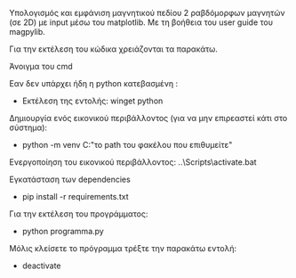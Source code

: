 Υπολογισμός και εμφάνιση μαγνητικού πεδίου 2 ραβδόμορφων μαγνητών (σε 2D) με input μέσω του matplotlib.
Με τη βοήθεια του user guide του magpylib.


Για την εκτέλεση του κώδικα χρειάζονται τα παρακάτω.

Άνοιγμα του cmd

Εαν δεν υπάρχει ήδη η python κατεβασμένη :
- Εκτέλεση της εντολής: winget python

Δημιουργία ενός εικονικού περιβάλλοντος (για να μην επιρεαστεί κάτι στο σύστημα):
-   python -m venv C:"το path του φακέλου που επιθυμείτε"

Ενεργοποίηση του εικονικού περιβάλλοντος:
..\Scripts\activate.bat

Εγκατάσταση των dependencies
-   pip install -r requirements.txt

Για την εκτέλεση του προγράμματος:
-  python programma.py

Μόλις κλείσετε το πρόγραμμα τρέξτε την παρακάτω εντολή:
-  deactivate

